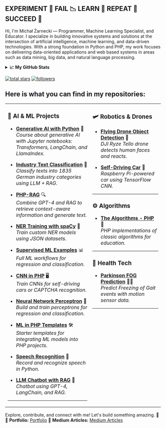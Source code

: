 ## EXPERIMENT 🧪 FAIL 📉 LEARN 🧠 REPEAT 🔁 SUCCEED 🚀

Hi, I'm Michał Żarnecki — Programmer, Machine Learning Specialist, and Educator. I specialize in building innovative systems and solutions at the intersection of artificial intelligence, machine learning, and data-driven technologies. With a strong foundation in Python and PHP, my work focuses on delivering data-oriented applications and web based systems in areas such as data mining, big data, and natural language processing.

<details>
  <summary><b>📈 My GitHub Stats</b></summary>
  <br />
  <a href="http://www.github.com/rzarno"><img src="https://github-readme-stats.vercel.app/api?username=rzarno&show_icons=true&hide=issues,&count_private=true&title_color=10b981&text_color=ffffff&icon_color=facc15&bg_color=1c1917&hide_border=true&show_icons=true" alt="Michał Żarnecki's GitHub stats" /></a>
</details>

<p>
  <a href="https://github.com/rzarno?tab=repositories&sort=stargazers">
    <img alt="total stars" title="Total stars on GitHub" src="https://custom-icon-badges.demolab.com/github/stars/rzarno?color=236ad3&style=for-the-badge&labelColor=1155ba&logo=star"/></a>
  <a href="https://github.com/rzarno?tab=followers">
    <img alt="followers" title="Follow me on Github" src="https://custom-icon-badges.demolab.com/github/followers/rzarno?color=236ad3&labelColor=1155ba&style=for-the-badge&logo=person-add&label=Follow&logoColor=white"/></a>
</p>

## Here is what you can find in my repositories:
<table>
  <tr>
    <td valign="top">

### 🤖 **AI & ML Projects**
- [**Generative AI with Python**](https://github.com/rzarno/course-generative-ai-python) 🐍  
   *Course about generative AI with Jupyter notebooks: Transformers, LangChain, and LlamaIndex.*

- [**Industry Text Classification**](https://github.com/rzarno/companyDescriptionClassification) 🏢  
   *Classify texts into 1835 German industry categories using LLM + RAG.*

- [**PHP-RAG**](https://github.com/rzarno/php-rag) 🔍  
   *Combine GPT-4 and RAG to retrieve context-aware information and generate text.*  

- [**NER Training with spaCy**](https://github.com/rzarno/train-ner-model-with-spacy) 🔖  
   *Train custom NER models using JSON datasets.*

- [**Supervised ML Examples**](https://github.com/rzarno/supervised-machine-learning-full-examples) 📊  
   *Full ML workflows for regression and classification.*

- [**CNN in PHP**](https://github.com/rzarno/phpcnn) 🖥️  
   *Train CNNs for self-driving cars or CAPTCHA recognition.*

- [**Neural Network Perceptron**](https://github.com/rzarno/neural-network-perceptron-in-python) 🧠 
   *Build and train perceptrons for regression and classification.*

- [**ML in PHP Templates**](https://github.com/rzarno/ml-in-php-start-templates) 🛠️  
   *Starter templates for integrating ML models into PHP projects.*
  
- [**Speech Recognition**](https://github.com/rzarno/speech-recognition-api-example) 🎤  
   *Record and recognize speech in Python.*

- [**LLM Chatbot with RAG**](https://github.com/rzarno/llm-chatbot-rag-langchain) 💬  
   *Chatbot using GPT-4, LangChain, and RAG.*  

---

</td>
<td valign="top">

### 🛩️ **Robotics & Drones**
- [**Flying Drone Object Detection**](https://github.com/rzarno/flying-drone-object-detection) 🚁  
   *DJI Ryze Tello drone detects human faces and reacts.*

- [**Self-Driving Car**](https://github.com/rzarno/self-driving-car-raspberry) 🚗  
   *Raspberry Pi-powered car using TensorFlow CNN.*

---

### ⚙️ **Algorithms**
- [**The Algorithms - PHP**](https://github.com/TheAlgorithms/PHP) 🧩  
   *PHP implementations of classic algorithms for education.*

---

### 🏥 **Health Tech**
- [**Parkinson FOG Prediction**](https://github.com/rzarno/parkinson-fog-prediction) 🏃‍♂️  
   *Predict Freezing of Gait events with motion sensor data.*

---

</td>
</tr>
</table>


Explore, contribute, and connect with me! Let's build something amazing. 🚀  
💼 **Portfolio:** [Portfolio](http://zarnecki.pl)
💼 **Medium Articles:** [Medium Articles](https://medium.com/@michalzarnecki88)
